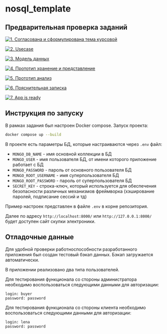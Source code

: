 # nosql_template


## Предварительная проверка заданий

<a href=" ./../../../actions/workflows/1_helloworld.yml" >![1. Согласована и сформулирована тема курсовой]( ./../../actions/workflows/1_helloworld.yml/badge.svg)</a>

<a href=" ./../../../actions/workflows/2_usecase.yml" >![2. Usecase]( ./../../actions/workflows/2_usecase.yml/badge.svg)</a>

<a href=" ./../../../actions/workflows/3_data_model.yml" >![3. Модель данных]( ./../../actions/workflows/3_data_model.yml/badge.svg)</a>

<a href=" ./../../../actions/workflows/4_prototype_store_and_view.yml" >![4. Прототип хранение и представление]( ./../../actions/workflows/4_prototype_store_and_view.yml/badge.svg)</a>

<a href=" ./../../../actions/workflows/5_prototype_analysis.yml" >![5. Прототип анализ]( ./../../actions/workflows/5_prototype_analysis.yml/badge.svg)</a> 

<a href=" ./../../../actions/workflows/6_report.yml" >![6. Пояснительная записка]( ./../../actions/workflows/6_report.yml/badge.svg)</a>

<a href=" ./../../../actions/workflows/7_app_is_ready.yml" >![7. App is ready]( ./../../actions/workflows/7_app_is_ready.yml/badge.svg)</a>

## Инструкция по запуску

В рамках задания был настроен Docker compose. Запуск проекта:

```sh
docker compose up --build
```

В проекте есть параметры БД, которые настраиваются через `.env` файл:
 - `MONGO_DB_NAME` - имя основной коллекции в БД
 - `MONGO_USER` - имя пользователя БД, от имени которого приложение работает с БД
 - `MONGO_PASSWORD` - пароль от основного пользователя БД
 - `MONGO_ROOT_USERNAME` - имя суперпользователя БД
 - `MONGO_ROOT_PASSWORD` - пароль от суперпользователя БД  
 - `SECRET_KEY` - строка-ключ, который используется для обеспечения безопасности различных механизмов фреймворка (хэширование паролей, подписание сессий и тд)

Пример настроек представлен в файле `.env` в корне репозитория.

Далее по адресу `http://localhost:8000/` или `http://127.0.0.1:8000/` будет доступен сайт скупки электроники.

## Отладочные данные

Для удобной проверки работноспособности разработанного приложения был создан тестовый бэкап данных. Бэкап загружается автоматически.

В приложении реализовано два типа пользователей.

Для тестирования функционала со стороны администратора необходимо воспользоваться следующими данными для авторизации:
```
login: buyer
password: password
```

Для тестирования функционала со стороны клиента необходимо воспользоваться следующими данными для авторизации:
```
login: lena
password: password
```
